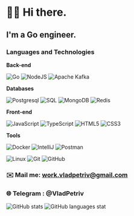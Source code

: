 # 👋🏻 Hi there.
## I'm a Go engineer.
### Languages and Technologies 

**Back-end**

![Go](https://img.shields.io/badge/-Go-%232c3e50?style=flat-square&logo=go)
![NodeJS](https://img.shields.io/badge/-NodeJS-%232c3e50?style=flat-square&logo=node.js)
![Apache Kafka](https://img.shields.io/badge/-Apache_kafka-%232c3e50?style=flat-square&logo=apache_kafka)

**Databases**

![Postgresql](https://img.shields.io/badge/-Postgresql-%232c3e50?style=flat-square&logo=Postgresql)
![SQL](https://img.shields.io/badge/-SQL-%232c3e50?style=flat-square&logo=Sql)
![MongoDB](https://img.shields.io/badge/MongoDB-%232c3e50?style=flat-square&logo=mongodb)
![Redis](https://img.shields.io/badge/-Redis-%232c3e50?style=flat-square&logo=Redis)

**Front-end**

![JavaScript](https://img.shields.io/badge/-JavaScript-%23F7DF1C?style=flat-square&logo=javascript&logoColor=000000&labelColor=%23F7DF1C&color=%23FFCE5A)
![TypeScript](https://img.shields.io/badge/-TypeScript-007ACC?style=flat-square&logo=typescript&logoColor=white)
![HTML5](https://img.shields.io/badge/-HTML5-%23E44D27?style=flat-square&logo=html5&logoColor=ffffff)
![CSS3](https://img.shields.io/badge/-CSS3-%231572B6?style=flat-square&logo=css3)

**Tools**

![Docker](https://img.shields.io/badge/-Docker-46a2f1?style=flat-square&logo=docker&logoColor=white)
![IntelliJ](https://img.shields.io/badge/-IntelliJ%20IDEA-ffce5a?style=flat-square&logo=jetbrains)
![Postman](https://img.shields.io/badge/Postman-FCA121?style=flat-square&logo=postman)

![Linux](https://img.shields.io/badge/Linux-black?style=flat-square&logo=linux)
![Git](https://img.shields.io/badge/-Git-black?style=flat-square&logo=git)
![GitHub](https://img.shields.io/badge/-GitHub-181717?style=flat-square&logo=github)


### ✉️ Mail me: work.vladpetriv@gmail.com
### 🌐 Telegram : @VladPetriv

![GitHub stats](https://github-readme-stats.vercel.app/api?username=vladpetriv&show_icons=true&theme=cobalt&locale=en)
![GitHub languages stat](https://github-readme-stats.vercel.app/api/top-langs?username=vladpetriv&show_icons=true&locale=en&theme=cobalt&layout=compact)
